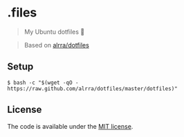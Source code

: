 # .files

> My Ubuntu dotfiles :dancers:

> Based on [alrra/dotfiles](https://github.com/alrra/dotfiles)

## Setup

```
$ bash -c "$(wget -qO - https://raw.github.com/alrra/dotfiles/master/dotfiles)"
```

## License

The code is available under the [MIT license](/LICENSE).

